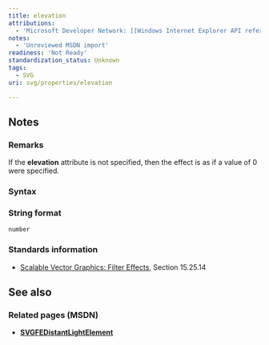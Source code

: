 ```yaml
---
title: elevation
attributions:
  - 'Microsoft Developer Network: [[Windows Internet Explorer API reference](http://msdn.microsoft.com/en-us/library/ie/hh828809%28v=vs.85%29.aspx) Article]'
notes:
  - 'Unreviewed MSDN import'
readiness: 'Not Ready'
standardization_status: Unknown
tags:
  - SVG
uri: svg/properties/elevation

---
```

## Notes

### Remarks

If the **elevation** attribute is not specified, then the effect is as if a value of 0 were specified.

### Syntax

### String format

    number

### Standards information

-   [Scalable Vector Graphics: Filter Effects](http://go.microsoft.com/fwlink/p/?linkid=226062), Section 15.25.14

## See also

### Related pages (MSDN)

-   [**SVGFEDistantLightElement**](/svg/elements/feDistantLight)
